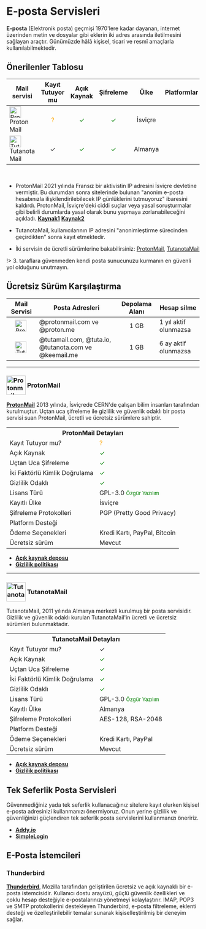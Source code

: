 <!-- NOTLAR
 - Bu içerik halihazırda yazılmıştır. İçerik içinde ekleme yapma yada düzeltme yapma ihtiyacı yoksa değişiklik yapmanız önerilmez. Uygulama önerilerine ekleme yapmak isterseniz, eklenen diğer uygulamaların kalitesinde olmasına özen gösteriniz.
 - Bu içeriğe eklenmesi gereken şeyler olduğu düşünülmektedir. https://github.com/GuvendeKal/guvendekal.org/issues/28 buradan bakabilirsiniz.
 - Tablo eklemeyi unutmayın
 - Uygun görseller eklemeyi unutmayın.
 - İçerik kuralları ve ekleme yapmak sayfalarını ziyaret edebilirsiniz -->

# E-posta Servisleri

**E-posta** (Elektronik posta) geçmişi 1970'lere kadar dayanan, internet üzerinden metin ve dosyalar gibi eklerin iki adres arasında iletilmesini sağlayan araçtır. Günümüzde hâlâ kişisel, ticari ve resmî amaçlarla kullanılabilmektedir.

## Önerilenler Tablosu

| Mail servisi | Kayıt Tutuyor mu | Açık Kaynak | Şifreleme | Ülke | Platformlar | Fiyat |
| --- | :---: | :---: | :---: | :---: | :---: | :---: |
| <span style="display: inline-block; vertical-align: middle;"><img src="docs/images/protonmail.svg" alt="Proton" style="width: 30px; height: 30px;"> </span> <span style="display: inline-block; vertical-align: middle;"> Proton Mail | <span style="color: orange;">?</span> | <span style="color: green;">✓</span> | <span style="color: green;">✓</span> | İsviçre | <i class="fa-solid fa-globe"></i> <i class="fa-brands fa-windows"></i> <i class="fa-brands fa-apple"></i> <i class="fa-brands fa-linux"></i> <i class="fa-brands fa-android"></i> <i class="fa-brands fa-app-store-ios"></i> | Ücretsiz\* |
| <span style="display: inline-block; vertical-align: middle;"><img src="docs/images/tutamail.png" alt="Tutamail" style="width: 30px; height: 30px;"> </span> <span style="display: inline-block; vertical-align: middle;"> Tutanota Mail | ✓ | <span style="color: green;">✓</span> | <span style="color: green;">✓</span> | Almanya | <i class="fa-solid fa-globe"></i> <i class="fa-brands fa-windows"></i> <i class="fa-brands fa-apple"></i> <i class="fa-brands fa-linux"></i> <i class="fa-brands fa-android"></i> <i class="fa-brands fa-app-store-ios"></i> | Ücretsiz\* |

<br>

- ProtonMail 2021 yılında Fransız bir aktivistin IP adresini İsviçre devletine vermiştir. Bu durumdan sonra sitelerinde bulunan "anonim e-posta hesabınızla ilişkilendirilebilecek IP günlüklerini tutmuyoruz" ibaresini kaldırdı. ProtonMail, İsviçre'deki ciddi suçlar veya yasal soruşturmalar gibi belirli durumlarda yasal olarak bunu yapmaya zorlanabileceğini açıkladı. [**Kaynak1**](https://www.engadget.com/protonmail-climate-activist-ip-swiss-french-authorities-233004304.html) [**Kaynak2**](https://www.theregister.com/2021/09/07/protonmail_hands_user_ip_address_police/)

- TutanotaMail, kullanıcılarının IP adresini "anonimleştirme sürecinden geçirdikten" sonra kayıt etmektedir.

- İki servisin de ücretli sürümlerine bakabilirsiniz: [ProtonMail](https://proton.me/pricing), [TutanotaMail](https://tuta.com/pricing)

!> 3. taraflara güvenmeden kendi posta sunucunuzu kurmanın en güvenli yol olduğunu unutmayın.

## Ücretsiz Sürüm Karşılaştırma

| Mail Servisi | Posta Adresleri | Depolama Alanı | Hesap silme |
| :---: | --- | :---: | --- |
| <span style="display: inline-block; vertical-align: middle;"><img src="docs/images/protonmail.svg" alt="Proton" style="width: 30px; height: 30px;"> </span> <span style="display: inline-block; vertical-align: middle;"> | @protonmail.com ve @proton.me | 1 GB | 1 yıl aktif olunmazsa |
| <span style="display: inline-block; vertical-align: middle;"><img src="docs/images/tutamail.png" alt="Tutamail" style="width: 30px; height: 30px;"> </span> <span style="display: inline-block; vertical-align: middle;"> | @tutamail.com, @tuta.io, @tutanota.com ve @keemail.me | 1 GB | 6 ay aktif olunmazsa |

---

### <span style="display: inline-block; vertical-align: middle;"><img src="docs/images/protonmail.svg" alt="Protonmail" style="width: 50px; height: 50px;"> </span> <span style="display: inline-block; vertical-align: middle;"> ProtonMail

[**ProtonMail**](https://proton.me/mail) 2013 yılında, İsviçrede CERN'de çalışan bilim insanları tarafından kurulmuştur. Uçtan uca şifreleme ile gizlilik ve güvenlik odaklı bir posta servisi suan ProtonMail, ücretli ve ücretsiz sürümlere sahiptir.

<table>
 <tr>
 <th colspan="2">ProtonMail Detayları</th>
 </tr>
 <tr>
 <td>Kayıt Tutuyor mu?</td>
 <td><span style="color: orange;">?</span></td>
 </tr>
 <tr>
 <td>Açık Kaynak</td>
 <td><span style="color: green;">✓</span></td>
 </tr>
 <tr>
 <td>Uçtan Uca Şifreleme</td>
 <td><span style="color: green;">✓</span></td>
 </tr>
 <tr>
 <td>İki Faktörlü Kimlik Doğrulama</td>
 <td><span style="color: green;">✓</span></td>
 </tr>
 <tr>
 <td>Gizlilik Odaklı</td>
 <td><span style="color: green;">✓</span></td>
 </tr>
 <tr>
 <tr>
 <td>Lisans Türü</td>
 <td> GPL-3.0 <span style="color: green;"><small>Özgür Yazılım<small><span></td>
 </tr>
 <tr>
 <td>Kayıtlı Ülke</td>
 <td>İsviçre</td>
 </tr>
 <tr>
 <td>Şifreleme Protokolleri</td>
 <td>PGP (Pretty Good Privacy)</td>
 </tr>
 <tr>
 <td>Platform Desteği</td>
 <td><i class="fa-solid fa-globe"></i> <i class="fa-brands fa-windows"></i> <i class="fa-brands fa-apple"></i> <i class="fa-brands fa-linux"></i> <i class="fa-brands fa-android"></i> <i class="fa-brands fa-app-store-ios"></i> </td>
 </tr>
 <tr>
 <td>Ödeme Seçenekleri</td>
 <td>Kredi Kartı, PayPal, Bitcoin</td>
 </tr>
 <tr>
 <td>Ücretsiz sürüm</td>
 <td>Mevcut</td>
 </tr>
</table>

- [**Açık kaynak deposu**](https://github.com/ProtonMail)
- [**Gizlilik politikası**](https://proton.me/legal/privacy)

---

### <span style="display: inline-block; vertical-align: middle;"><img src="docs/images/tutamail.png" alt="Tutanota" style="width: 50px; height: 50px;"> </span> <span style="display: inline-block; vertical-align: middle;"> TutanotaMail

TutanotaMail, 2011 yılında Almanya merkezli kurulmuş bir posta servisidir. Gizlilik ve güvenlik odaklı kurulan TutanotaMail'in ücretli ve ücretsiz sürümleri bulunmaktadır.

<table>
 <tr>
 <th colspan="2">TutanotaMail Detayları</th>
 </tr>
 <tr>
 <td>Kayıt Tutuyor mu?</td>
 <td>✓</td>
 </tr>
 <tr>
 <td>Açık Kaynak</td>
 <td><span style="color: green;">✓</span></td>
 </tr>
 <tr>
 <td>Uçtan Uca Şifreleme</td>
 <td><span style="color: green;">✓</span></td>
 </tr>
 <tr>
 <td>İki Faktörlü Kimlik Doğrulama</td>
 <td><span style="color: green;">✓</span></td>
 </tr>
 <tr>
 <td>Gizlilik Odaklı</td>
 <td><span style="color: green;">✓</span></td>
 </tr>
 <tr>
 <td>Lisans Türü</td>
 <td> GPL-3.0 <span style="color: green;"><small>Özgür Yazılım<small><span></td>
 </tr>
 <tr>
 <td>Kayıtlı Ülke</td>
 <td>Almanya</td>
 </tr>
 <tr>
 <td>Şifreleme Protokolleri</td>
 <td>AES-128, RSA-2048</td>
 </tr>
 <tr>
 <td>Platform Desteği</td>
 <td><i class="fa-solid fa-globe"></i> <i class="fa-brands fa-windows"></i> <i class="fa-brands fa-apple"></i> <i class="fa-brands fa-linux"></i> <i class="fa-brands fa-android"></i> <i class="fa-brands fa-app-store-ios"></i> </td>
 </tr>
 <tr>
 <td>Ödeme Seçenekleri</td>
 <td>Kredi Kartı, PayPal</td>
 </tr>
 <tr>
 <td>Ücretsiz sürüm</td>
 <td>Mevcut</td>
 </tr>
</table>

- [**Açık kaynak deposu**](https://github.com/tutao)
- [**Gizlilik politikası**](https://tuta.com/privacy-policy)

## Tek Seferlik Posta Servisleri

Güvenmediğiniz yada tek seferlik kullanacağınız sitelere kayıt olurken kişisel e-posta adresinizi kullanmanızı önermiyoruz. Onun yerine gizlilik ve güvenliğinizi güçlendiren tek seferlik posta servislerini kullanmanızı öneririz.

- [**Addy.io**](https://addy.io/)
- [**SimpleLogin**](https://simplelogin.io/)

<!-- BU BÖLÜM DAHA SONRA YENİ BİR SAYFAYA TAŞINACAKTIR -->

## E-Posta İstemcileri

### Thunderbird

[**Thunderbird**](https://www.thunderbird.net/en-US/), Mozilla tarafından geliştirilen ücretsiz ve açık kaynaklı bir e-posta istemcisidir. Kullanıcı dostu arayüzü, güçlü güvenlik özellikleri ve çoklu hesap desteğiyle e-postalarınızı yönetmeyi kolaylaştırır. IMAP, POP3 ve SMTP protokollerini destekleyen Thunderbird, e-posta filtreleme, eklenti desteği ve özelleştirilebilir temalar sunarak kişiselleştirilmiş bir deneyim sağlar.
